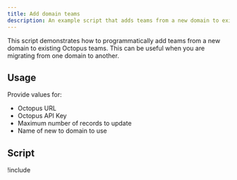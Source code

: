 ```yaml
---
title: Add domain teams
description: An example script that adds teams from a new domain to existing Octopus teams.
---
```


This script demonstrates how to programmatically add teams from a new domain to existing Octopus teams. This can be useful when you are migrating from one domain to another.

## Usage

Provide values for:

- Octopus URL
- Octopus API Key
- Maximum number of records to update
- Name of new to domain to use

## Script

!include <add-domain-teams-scripts>